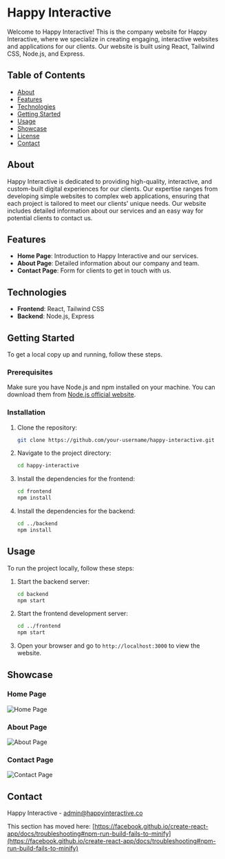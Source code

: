 # Happy Interactive

Welcome to Happy Interactive! This is the company website for Happy Interactive, where we specialize in creating engaging, interactive websites and applications for our clients. Our website is built using React, Tailwind CSS, Node.js, and Express.

## Table of Contents

* [About](#about)
* [Features](#features)
* [Technologies](#technologies)
* [Getting Started](#getting-started)
* [Usage](#usage)
* [Showcase](#showcase)
* [License](#license)
* [Contact](#contact)

## About

Happy Interactive is dedicated to providing high-quality, interactive, and custom-built digital experiences for our clients. Our expertise ranges from developing simple websites to complex web applications, ensuring that each project is tailored to meet our clients' unique needs. Our website includes detailed information about our services and an easy way for potential clients to contact us.

## Features

* **Home Page**: Introduction to Happy Interactive and our services.
* **About Page**: Detailed information about our company and team.
* **Contact Page**: Form for clients to get in touch with us.

## Technologies

* **Frontend**: React, Tailwind CSS
* **Backend**: Node.js, Express

## Getting Started

To get a local copy up and running, follow these steps.

### Prerequisites

Make sure you have Node.js and npm installed on your machine. You can download them from [Node.js official website](https://nodejs.org/).

### Installation

1. Clone the repository:

    ```bash
    git clone https://github.com/your-username/happy-interactive.git
    ```

2. Navigate to the project directory:

    ```bash
    cd happy-interactive
    ```

3. Install the dependencies for the frontend:

    ```bash
    cd frontend
    npm install
    ```

4. Install the dependencies for the backend:

    ```bash
    cd ../backend
    npm install
    ```

## Usage

To run the project locally, follow these steps:

1. Start the backend server:

    ```bash
    cd backend
    npm start
    ```

2. Start the frontend development server:

    ```bash
    cd ../frontend
    npm start
    ```

3. Open your browser and go to `http://localhost:3000` to view the website.

## Showcase

### Home Page

![Home Page](path/to/homepage-screenshot.png)

### About Page

![About Page](path/to/aboutpage-screenshot.png)

### Contact Page

![Contact Page](path/to/contactpage-screenshot.png)

## Contact

Happy Interactive - [admin@happyinteractive.co](mailto:admin@happyinteractive.co)

This section has moved here: [https://facebook.github.io/create-react-app/docs/troubleshooting#npm-run-build-fails-to-minify](https://facebook.github.io/create-react-app/docs/troubleshooting#npm-run-build-fails-to-minify)
